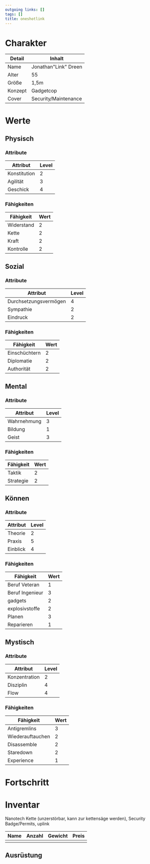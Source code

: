 ```yaml
---
outgoing links: []
tags: []
title: oneshotlink
---
```

# Charakter
|Detail|Inhalt|
|-|-|
|Name | Jonathan"Link" Dreen|
|Alter | 55 |
|Größe| 1,5m|
|Konzept|Gadgetcop|
|Cover| Security/Maintenance|

# Werte
## Physisch
### Attribute
|Attribut|Level|
|-|-|
| Konstitution | 2 |
| Agilität | 3 |
| Geschick | 4 |

### Fähigkeiten
|Fähigkeit|Wert|
|-|-|
| Widerstand | 2|
| Kette | 2|
| Kraft | 2|
| Kontrolle | 2|


## Sozial
### Attribute 
|Attribut|Level|
|-|-|
| Durchsetzungsvermögen | 4 |
| Sympathie | 2 |
| Eindruck | 2 |


### Fähigkeiten
|Fähigkeit|Wert|
|-|-|
| Einschüchtern | 2|
| Diplomatie | 2|
| Authorität | 2|



## Mental
### Attribute 
|Attribut|Level|
|-|-|
| Wahrnehmung | 3 |
| Bildung | 1 |
| Geist | 3 |


### Fähigkeiten
|Fähigkeit|Wert|
|-|-|
| Taktik | 2|
| Strategie | 2|


## Können
### Attribute 
|Attribut|Level|
|-|-|
| Theorie | 2 |
| Praxis | 5 |
| Einblick | 4 |


### Fähigkeiten
|Fähigkeit|Wert|
|-|-|
| Beruf Veteran | 1|
| Beruf Ingenieur | 3|
| gadgets | 2|
| explosivstoffe | 2|
| Planen | 3|
| Reparieren | 1|


## Mystisch
### Attribute 
|Attribut|Level|
|-|-|
| Konzentration | 2 |
| Disziplin | 4 |
| Flow | 4 |


### Fähigkeiten
|Fähigkeit|Wert|
|-|-|
| Antigremlins | 3|
| Wiederauftauchen | 2|
| Disassemble | 2|
| Staredown | 2|
| Experience | 1|


# Fortschritt

# Inventar

Nanotech Kette (unzerstörbar, kann zur kettensäge werden), Security Badge/Permits,  uplink

|Name|Anzahl|Gewicht|Preis|
|---|---|---|---|
|||||

## Ausrüstung

